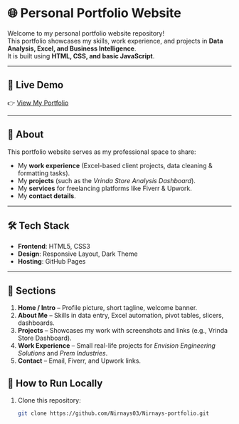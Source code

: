 # 🌐 Personal Portfolio Website

Welcome to my personal portfolio website repository!  
This portfolio showcases my skills, work experience, and projects in **Data Analysis, Excel, and Business Intelligence**.  
It is built using **HTML, CSS, and basic JavaScript**.

---

## 🔗 Live Demo
👉 [View My Portfolio](https://nirnays03.github.io/Nirnays-portfolio/)  

---

## 📌 About
This portfolio website serves as my professional space to share:
- My **work experience** (Excel-based client projects, data cleaning & formatting tasks).
- My **projects** (such as the *Vrinda Store Analysis Dashboard*).
- My **services** for freelancing platforms like Fiverr & Upwork.
- My **contact details**.

---

## 🛠️ Tech Stack
- **Frontend**: HTML5, CSS3  
- **Design**: Responsive Layout, Dark Theme  
- **Hosting**: GitHub Pages  

---

## 📂 Sections
1. **Home / Intro** – Profile picture, short tagline, welcome banner.  
2. **About Me** – Skills in data entry, Excel automation, pivot tables, slicers, dashboards.  
3. **Projects** – Showcases my work with screenshots and links (e.g., Vrinda Store Dashboard).  
4. **Work Experience** – Small real-life projects for *Envision Engineering Solutions* and *Prem Industries*.  
5. **Contact** – Email, Fiverr, and Upwork links.


## 🚀 How to Run Locally
1. Clone this repository:
   ```bash
   git clone https://github.com/Nirnays03/Nirnays-portfolio.git

